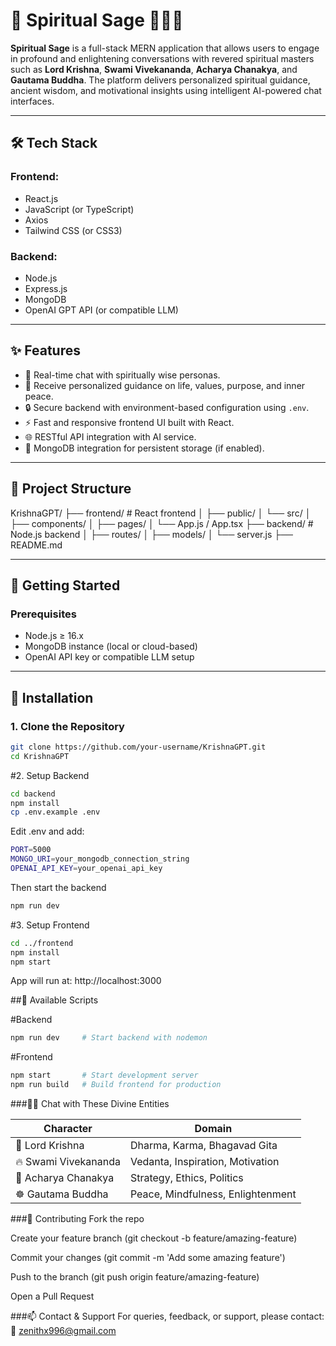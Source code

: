 # 🌿 Spiritual Sage 🧘‍♂️✨

**Spiritual Sage** is a full-stack MERN application that allows users to engage in profound and enlightening conversations with revered spiritual masters such as **Lord Krishna**, **Swami Vivekananda**, **Acharya Chanakya**, and **Gautama Buddha**. The platform delivers personalized spiritual guidance, ancient wisdom, and motivational insights using intelligent AI-powered chat interfaces.

---

## 🛠️ Tech Stack

### Frontend:
- React.js
- JavaScript (or TypeScript)
- Axios
- Tailwind CSS (or CSS3)

### Backend:
- Node.js
- Express.js
- MongoDB
- OpenAI GPT API (or compatible LLM)

---

## ✨ Features

- 💬 Real-time chat with spiritually wise personas.
- 🧘 Receive personalized guidance on life, values, purpose, and inner peace.
- 🔒 Secure backend with environment-based configuration using `.env`.
- ⚡ Fast and responsive frontend UI built with React.
- 🌐 RESTful API integration with AI service.
- 💾 MongoDB integration for persistent storage (if enabled).

---

## 📁 Project Structure
KrishnaGPT/
├── frontend/ # React frontend
│ ├── public/
│ └── src/
│ ├── components/
│ ├── pages/
│ └── App.js / App.tsx
├── backend/ # Node.js backend
│ ├── routes/
│ ├── models/
│ └── server.js
├── README.md


---

## 🚀 Getting Started

### Prerequisites

- Node.js ≥ 16.x
- MongoDB instance (local or cloud-based)
- OpenAI API key or compatible LLM setup

---

## 🔧 Installation

### 1. Clone the Repository

```bash
git clone https://github.com/your-username/KrishnaGPT.git
cd KrishnaGPT
```

#2. Setup Backend
```bash
cd backend
npm install
cp .env.example .env
```

Edit .env and add:

```bash
PORT=5000
MONGO_URI=your_mongodb_connection_string
OPENAI_API_KEY=your_openai_api_key
```

Then start the backend
```bash
npm run dev
```

#3. Setup Frontend
```bash
cd ../frontend
npm install
npm start
```
App will run at: http://localhost:3000

##🔄 Available Scripts

#Backend
```bash
npm run dev     # Start backend with nodemon
```
#Frontend
```bash
npm start       # Start development server
npm run build   # Build frontend for production
```

###🧘‍♀️ Chat with These Divine Entities

| Character            | Domain                            |
| -------------------- | --------------------------------- |
| 🦚 Lord Krishna      | Dharma, Karma, Bhagavad Gita      |
| 🔥 Swami Vivekananda | Vedanta, Inspiration, Motivation  |
| 🧠 Acharya Chanakya  | Strategy, Ethics, Politics        |
| ☸️ Gautama Buddha    | Peace, Mindfulness, Enlightenment |


###🤝 Contributing
Fork the repo

Create your feature branch (git checkout -b feature/amazing-feature)

Commit your changes (git commit -m 'Add some amazing feature')

Push to the branch (git push origin feature/amazing-feature)

Open a Pull Request


###📫 Contact & Support
For queries, feedback, or support, please contact:
📧 zenithx996@gmail.com
